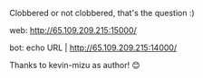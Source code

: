 Clobbered or not clobbered, that's the question :)

web: http://65.109.209.215:15000/

bot: echo URL | http://65.109.209.215:14000/

Thanks to kevin-mizu as author! 😊
